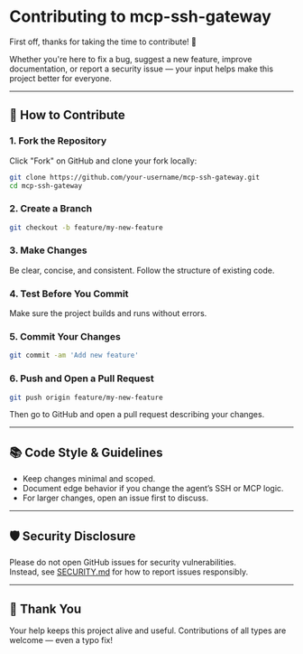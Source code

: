 # Contributing to mcp-ssh-gateway

First off, thanks for taking the time to contribute! 🎉

Whether you're here to fix a bug, suggest a new feature, improve documentation, or report a security issue — your input helps make this project better for everyone.

---

## 🚀 How to Contribute

### 1. Fork the Repository
Click "Fork" on GitHub and clone your fork locally:

```bash
git clone https://github.com/your-username/mcp-ssh-gateway.git
cd mcp-ssh-gateway
```

### 2. Create a Branch

```bash
git checkout -b feature/my-new-feature
```

### 3. Make Changes
Be clear, concise, and consistent. Follow the structure of existing code.

### 4. Test Before You Commit
Make sure the project builds and runs without errors.

### 5. Commit Your Changes

```bash
git commit -am 'Add new feature'
```

### 6. Push and Open a Pull Request

```bash
git push origin feature/my-new-feature
```

Then go to GitHub and open a pull request describing your changes.

---

## 📚 Code Style & Guidelines

- Keep changes minimal and scoped.
- Document edge behavior if you change the agent’s SSH or MCP logic.
- For larger changes, open an issue first to discuss.

---

## 🛡 Security Disclosure

Please do not open GitHub issues for security vulnerabilities.  
Instead, see [SECURITY.md](SECURITY.md) for how to report issues responsibly.

---

## 🙌 Thank You

Your help keeps this project alive and useful. Contributions of all types are welcome — even a typo fix!
